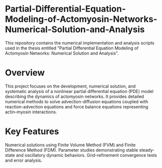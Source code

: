 # Partial-Differential-Equation-Modeling-of-Actomyosin-Networks-Numerical-Solution-and-Analysis
This repository contains the numerical implementation and analysis scripts used in the thesis entitled "Partial Differential Equation Modeling of Actomyosin Networks: Numerical Solution and Analysis".
# Overview
This project focuses on the development, numerical solution, and systematic analysis of a nonlinear partial differential equation (PDE) model describing the dynamics of actomyosin networks. It provides detailed numerical methods to solve advection-diffusion equations coupled with reaction-advection equations and force balance equations representing actin–myosin interactions.
# Key Features
Numerical solutions using Finite Volume Method (FVM) and Finite Difference Method (FDM).
Parameter studies demonstrating stable steady-state and oscillatory dynamic behaviors.
Grid-refinement convergence tests and error analysis.
